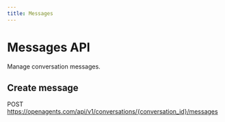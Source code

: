 ```yaml
---
title: Messages
---
```


# Messages API

Manage conversation messages.

## Create message

POST https://openagents.com/api/v1/conversations/{conversation_id}/messages
